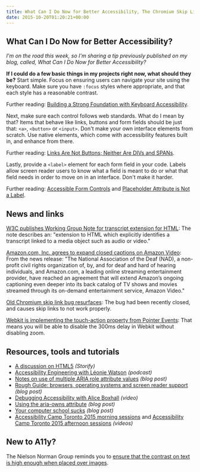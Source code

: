 ```yaml
---
title: What Can I Do Now for Better Accessibility, The Chromium Skip Link Bug Resurfaces and More
date: 2015-10-20T01:20:21+00:00
---
```


## What Can I Do Now for Better Accessibility?

_I'm on the road this week, so I'm sharing a tip previously published on my blog, called, What Can I Do Now for Better Accessibility?_

**If I could do a few basic things in my projects right now, what should they be?** Start simple. Focus on ensuring users can navigate your site using the keyboard. Make sure you have `:focus` styles where appropriate, and that each style has a reasonable contrast.

Further reading: [Building a Strong Foundation with Keyboard Accessibility](http://themeshaper.com/2015/03/12/keyboard-accessibility/).

Next, make sure each control follows web standards. What do I mean by that? Items that behave like links, buttons and form fields should be just that: `<a>`, `<button>` or `<input>`. Don't make your own interface elements from scratch. Use native elements, which come with accessibility features built in, and enhance from there.

Further reading: [Links Are Not Buttons; Neither Are DIVs and SPANs](http://www.karlgroves.com/2013/05/14/links-are-not-buttons-neither-are-divs-and-spans/).

Lastly, provide a `<label>` element for each form field in your code. Labels allow screen reader users to know what a field is meant to do or what that field needs in order to move on in an interface. Don't make it harder.

Further reading: [Accessible Form Controls](http://webaim.org/techniques/forms/controls) and [Placeholder Attribute is Not a Label](http://www.webaxe.org/placeholder-attribute-is-not-a-label/).

## News and links

[W3C publishes Working Group Note for transcript extension for HTML](http://www.w3.org/TR/2015/NOTE-html-transcript-src-20151001/): The note describes an: "extension to HTML which explicitly identifies a transcript linked to a media object such as audio or video."

[Amazon.com, Inc. agrees to expand closed captions on Amazon Video](https://nad.org/news/2015/10/amazoncom-inc-agree-expand-closed-captions-amazon-video): From the news release: "The National Association of the Deaf (NAD), a non-profit civil rights organization of, by, and for deaf and hard of hearing individuals, and Amazon.com, a leading online streaming entertainment provider, have reached an agreement that will extend Amazon’s ongoing captioning even deeper into its back catalog of TV shows and movies streamed through its on-demand entertainment service, Amazon Video."

[Old Chromium skip link bug resurfaces](https://code.google.com/p/chromium/issues/detail?id=37721): The bug had been recently closed, and causes skip links to not work properly.

[Webkit is implementing the touch-action property from Pointer Events](https://bugs.webkit.org/show_bug.cgi?id=149854): That means you will be able to disable the 300ms delay in Webkit without disabling zoom.

## Resources, tools and tutorials

- [A discussion on HTML5](https://storify.com/trishacodes/html5) _(Storify)_
- [Accessibility Engineering with Léonie Watson](http://softwareengineeringdaily.com/2015/10/16/accessibility-engineering-with-leonie-watson/) _(podcast)_
- [Notes on use of multiple ARIA role attribute values](https://www.paciellogroup.com/blog/2015/10/notes-on-use-of-multiple-aria-role-attribute-values/) _(blog post)_
- [Rough Guide: browsers, operating systems and screen reader support](https://www.paciellogroup.com/blog/2014/10/rough-guide-browsers-operating-systems-and-screen-reader-support-updated/) _(blog post)_
- [Debugging Accessibility with Alice Boxhall](https://www.youtube.com/watch?v=B9qzdVcIj5U) _(video)_
- [Using the aria-owns attribute](http://tink.uk/using-the-aria-owns-attribute/) _(blog post)_
- [Your computer school sucks](http://www.karlgroves.com/2015/10/18/your-computer-school-sucks/) _(blog post)_
- [Accessibility Camp Toronto 2015 morning sessions](https://www.youtube.com/watch?v=_xV_hnB__gE) and [Accessibility Camp Toronto 2015 afternoon sessions](https://www.youtube.com/watch?v=Ws-oPhx0Byw) _(videos)_

## New to A11y?

The Nielson Norman Group reminds you to [ensure that the contrast on text is high enough when placed over images](http://www.nngroup.com/articles/text-over-images/).
